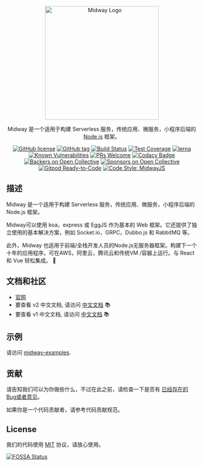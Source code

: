 <p align="center">
  <a href="https://midwayjs.org/" target="blank"><img src="https://gw.alicdn.com/tfs/TB1OlNIUAL0gK0jSZFtXXXQCXXa-564-135.png" width="300" alt="Midway Logo" /></a>
</p>

<p align="center">Midway 是一个适用于构建 Serverless 服务，传统应用、微服务，小程序后端的 <a href="http://nodejs.org" target="_blank">Node.js</a> 框架。</p>
<p align="center">
    <a href="https://github.com/midwayjs/midway/blob/master/LICENSE" target="_blank"><img src="https://img.shields.io/badge/license-MIT-blue.svg" alt="GitHub license" /></a>
    <a href=""><img src="https://img.shields.io/github/tag/midwayjs/midway.svg" alt="GitHub tag"></a>
    <a href="https://travis-ci.org/midwayjs/midway"><img src="https://travis-ci.org/midwayjs/midway.svg?branch=develop" alt="Build Status"></a>
    <a href="https://codecov.io/gh/midwayjs/midway/branch/master"><img src="https://img.shields.io/codecov/c/github/midwayjs/midway/master.svg" alt="Test Coverage"></a>
    <a href="https://lernajs.io/"><img src="https://img.shields.io/badge/maintained%20with-lerna-cc00ff.svg" alt="lerna"></a>
    <a href="https://snyk.io/test/npm/midway"><img src="https://snyk.io/test/npm/midway/badge.svg" alt="Known Vulnerabilities"></a>
    <a href="https://github.com/midwayjs/midway/pulls"><img src="https://img.shields.io/badge/PRs-welcome-brightgreen.svg" alt="PRs Welcome"></a>
    <a href="https://www.codacy.com/app/czy88840616/midway?utm_source=github.com&amp;utm_medium=referral&amp;utm_content=midwayjs/midway&amp;utm_campaign=Badge_Grade"><img src="https://api.codacy.com/project/badge/Grade/856737478fa94e78bce39d5fc2315cec" alt="Codacy Badge"></a>
    <a href="#backers"><img src="https://opencollective.com/midway/backers/badge.svg" alt="Backers on Open Collective"></a> <a href="#sponsors"><img src="https://opencollective.com/midway/sponsors/badge.svg" alt="Sponsors on Open Collective"></a>
    <a href="https://gitpod.io/#https://github.com/midwayjs/midway"><img src="https://img.shields.io/badge/Gitpod-Ready--to--Code-blue?logo=gitpod" alt="Gitpod Ready-to-Code"></a>
    <a href="https://github.com/midwayjs/mwts"><img src="https://img.shields.io/badge/code%20style-midwayjs-brightgreen.svg" alt="Code Style: MidwayJS"></a>
</p>

## 描述

Midway 是一个适用于构建 Serverless 服务，传统应用、微服务，小程序后端的 Node.js 框架。

Midway可以使用 koa，express 或 EggJS 作为基本的 Web 框架。它还提供了独立使用的基本解决方案，例如 Socket.io，GRPC，Dubbo.js 和 RabbitMQ 等。

此外，Midway 也适用于前端/全栈开发人员的Node.js无服务器框架。构建下一个十年的应用程序。可在AWS，阿里云，腾讯云和传统VM /容器上运行。与 React 和 Vue 轻松集成。 🌈

## 文档和社区

- [官网](https://midwayj.org)
- 要查看 v2 中文文档, 请访问 [中文文档](https://www.yuque.com/midwayjs/midway_v2) 📚
- 要查看 v1 中文文档, 请访问 [中文文档](https://www.yuque.com/midwayjs/midway_v1) 📚

## 示例

请访问 [midway-examples](https://github.com/midwayjs/midway-examples).

## 贡献


请告知我们可以为你做些什么，不过在此之前，请检查一下是否有 [已经存在的Bug或者意见](http://github.com/midwayjs/midway/issues)。

如果你是一个代码贡献者，请参考代码贡献规范。

## License

我们的代码使用 [MIT](http://github.com/midwayjs/midway/blob/master/LICENSE) 协议，请放心使用。

[![FOSSA Status](https://app.fossa.com/api/projects/git%2Bgithub.com%2Fmidwayjs%2Fmidway.svg?type=large)](https://app.fossa.com/projects/git%2Bgithub.com%2Fmidwayjs%2Fmidway?ref=badge_large)
